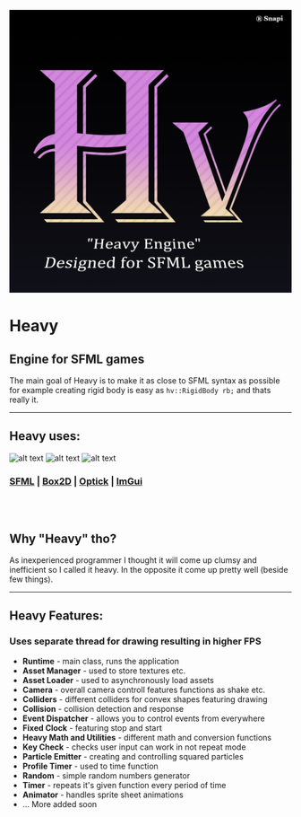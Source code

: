 ![Heavy Engine](https://github.com/xSnapi/Heavy/blob/master/Images/heavy.png?raw=true)

# Heavy
## Engine for SFML games
The main goal of Heavy is to make it as close to SFML syntax as possible for example creating rigid body is easy as ```hv::RigidBody rb;``` and thats really it.
***

## Heavy uses:

![alt text](https://www.sfml-dev.org/images/logo.png "SFML")
![alt text](https://box2d.org/images/logo.svg "box2D")
![alt text](https://github.com/bombomby/optick/blob/master/samples/UnrealEnginePlugin/Resources/Icon128.png?raw=true "OPTICK")


### [SFML](https://github.com/SFML/SFML) | [Box2D](https://github.com/erincatto/box2d) | [Optick](https://github.com/bombomby/optick) | [ImGui](https://github.com/ocornut/imgui)


<br/>
<br/>

## Why "Heavy" tho? 
As inexperienced programmer I thought it will come up clumsy and inefficient so I called it heavy.
In the opposite it come up pretty well (beside few things).
***

## Heavy Features:
### Uses separate thread for drawing resulting in higher FPS

* **Runtime** - main class, runs the application
* **Asset Manager** - used to store textures etc.
* **Asset Loader** - used to asynchronously load assets
* **Camera** - overall camera controll features functions as shake etc.
* **Colliders** - different colliders for convex shapes featuring drawing
* **Collision** - collision detection and response
* **Event Dispatcher** - allows you to control events from everywhere
* **Fixed Clock** - featuring stop and start
* **Heavy Math and Utilities** - different math and conversion functions
* **Key Check** - checks user input can work in not repeat mode
* **Particle Emitter** - creating and controlling squared particles
* **Profile Timer** - used to time function
* **Random** - simple random numbers generator
* **Timer** - repeats it's given function every period of time
* **Animator** - handles sprite sheet animations
* ... More added soon
